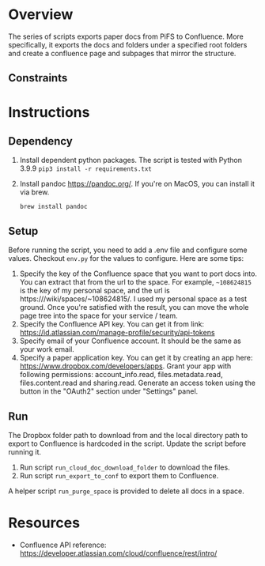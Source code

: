 # Overview

The series of scripts exports paper docs from PiFS to Confluence. More specifically, it exports the
docs and folders under a specified root folders and create a confluence page and subpages that
mirror the structure.

## Constraints

# Instructions

## Dependency

1. Install dependent python packages. The script is tested with Python 3.9.9
   ```pip3 install -r requirements.txt```
2. Install pandoc https://pandoc.org/. If you're on MacOS, you can install it via brew.

   ```brew install pandoc```

## Setup

Before running the script, you need to add a .env file and configure some values. Checkout `env.py`
for the values to configure. Here are some tips:

1. Specify the key of the Confluence space that you want to port docs into. You can extract that
   from the url to the space. For example, `~108624815` is the key of my personal space, and the url
   is https://<url>/wiki/spaces/~108624815/. I used my personal space as a test ground. Once you're
   satisfied with the result, you can move the whole page tree into the space for your service /
   team.
2. Specify the Confluence API key. You can get it from
   link: https://id.atlassian.com/manage-profile/security/api-tokens
3. Specify email of your Confluence account. It should be the same as your work email.
4. Specify a paper application key. You can get it by creating an app here:
   https://www.dropbox.com/developers/apps. Grant your app with following permissions:
   account_info.read, files.metadata.read, files.content.read and sharing.read. Generate an access
   token using the button in the "OAuth2" section under "Settings" panel.

## Run

The Dropbox folder path to download from and the local directory path to export to Confluence is
hardcoded in the script. Update the script before running it.

1. Run script `run_cloud_doc_download_folder` to download the files.
2. Run script `run_export_to_conf` to export them to Confluence.

A helper script `run_purge_space` is provided to delete all docs in a space.

# Resources

- Confluence API reference: https://developer.atlassian.com/cloud/confluence/rest/intro/
